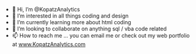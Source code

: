 - 👋 Hi, I’m @KopatzAnalytics
- 👀 I’m interested in all things coding and design
- 🌱 I’m currently learning more about html coding
- 💞️ I’m looking to collaborate on anything sql / vba code related
- 📫 How to reach me ...  you can email me or check out my web portfolio at www.KopatzAnalytics.com

<!---
KopatzAnalytics/KopatzAnalytics is a ✨ special ✨ repository because its `README.md` (this file) appears on your GitHub profile.
You can click the Preview link to take a look at your changes.
--->




<p style="background-color:DodgerBlue</p>
